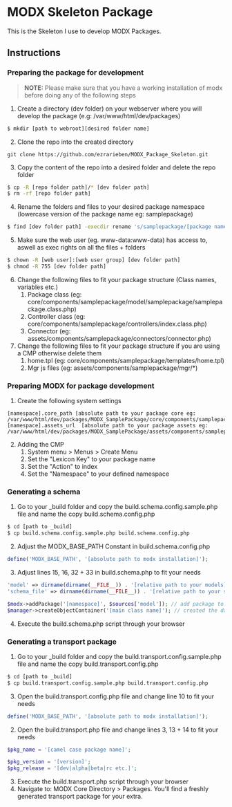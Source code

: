 # MODX Skeleton Package

This is the Skeleton I use to develop MODX Packages.
## Instructions
### Preparing the package for development
> **NOTE:** Please make sure that you have a working installation of modx before doing any of the following steps

1. Create a directory (dev folder) on your webserver where you will develop the package (e.g: /var/www/html/dev/packages)
```bash
$ mkdir [path to webroot][desired folder name]
```
2. Clone the repo into the created directory
```
git clone https://github.com/ezrarieben/MODX_Package_Skeleton.git
```
3. Copy the content of the repo into a desired folder and delete the repo folder
```bash
$ cp -R [repo folder path]/* [dev folder path]
$ rm -rf [repo folder path]
```
4. Rename the folders and files to your desired package namespace (lowercase version of the package name eg: samplepackage)
```bash
$ find [dev folder path] -execdir rename 's/samplepackage/[package namespace]/' '{}' \+
```
5. Make sure the web user (eg. www-data:www-data) has access to, aswell as exec rights on all the files + folders
```bash
$ chown -R [web user]:[web user group] [dev folder path]
$ chmod -R 755 [dev folder path]
```
6. Change the following files to fit your package structure (Class names, variables etc.)<br>
    1. Package class (eg: core/components/samplepackage/model/samplepackage/samplepackage.class.php)
    2. Controller class (eg: core/components/samplepackage/controllers/index.class.php)
    3. Connector (eg: assets/components/samplepackage/connectors/connector.php)
7. Change the following files to fit your package structure if you are using a CMP otherwise delete them
    1. home.tpl (eg: core/components/samplepackage/templates/home.tpl)
    2. Mgr js files (eg: assets/components/samplepackage/mgr/*)
### Preparing MODX for package development
1. Create the following system settings
```
[namespace].core_path [absolute path to your package core eg: /var/www/html/dev/packages/MODX_SamplePackage/core/components/samplepackage/]
[namespace].assets_url  [absolute path to your package assets eg: /var/www/html/dev/packages/MODX_SamplePackage/assets/components/samplepackage/]
```
2. Adding the CMP
    1. System menu > Menus > Create Menu
    2. Set the "Lexicon Key" to your package name
    3. Set the "Action" to index
    4. Set the "Namespace" to your defined namespace
    
### Generating a schema
1. Go to your _build folder and copy the build.schema.config.sample.php file and name the copy build.schema.config.php
```bash
$ cd [path to _build]
$ cp build.schema.config.sample.php build.schema.config.php
```
2. Adjust the MODX_BASE_PATH Constant in build.schema.config.php
```php
define('MODX_BASE_PATH', '[absolute path to modx installation]');
```
3. Adjust lines 15, 16, 32 + 33 in build.schema.php to fit your needs
```php
'model' => dirname(dirname(__FILE__)) . '[relative path to your models]',
'schema_file' => dirname(dirname(__FILE__)) . '[relative path to your schema file]'
```
```php
$modx->addPackage('[namespace]', $sources['model']); // add package to make all models available
$manager->createObjectContainer('[main class name]'); // created the database table
```
4. Execute the build.schema.php script through your browser
### Generating a transport package
1. Go to your _build folder and copy the build.transport.config.sample.php file and name the copy build.transport.config.php
```bash
$ cd [path to _build]
$ cp build.transport.config.sample.php build.transport.config.php
```
3. Open the build.transport.config.php file and change line 10 to fit your needs
```php
define('MODX_BASE_PATH', '[absolute path to modx installation]');
```
2. Open the build.transport.php file and change lines 3, 13 + 14 to fit your needs
```php
$pkg_name = '[camel case package name]';
```
```php
$pkg_version = '[version]';
$pkg_release = '[dev|alpha|beta|rc etc.]';
```
3. Execute the build.transport.php script through your browser
4. Navigate to: MODX Core Directory > Packages. You'll find a freshly generated transport package for your extra.
